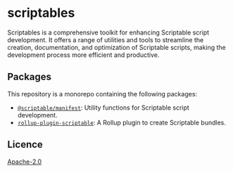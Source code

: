 # scriptables

Scriptables is a comprehensive toolkit for enhancing Scriptable script development. It offers a range of utilities and
tools to streamline the creation, documentation, and optimization of Scriptable scripts, making the development process
more efficient and productive.

## Packages

This repository is a monorepo containing the following packages:

- [`@scriptable/manifest`](packages/manifest): Utility functions for Scriptable script development.
- [`rollup-plugin-scriptable`](packages/rollup-plugin-scriptable): A Rollup plugin to create Scriptable bundles.

## Licence

[Apache-2.0](LICENSE)
